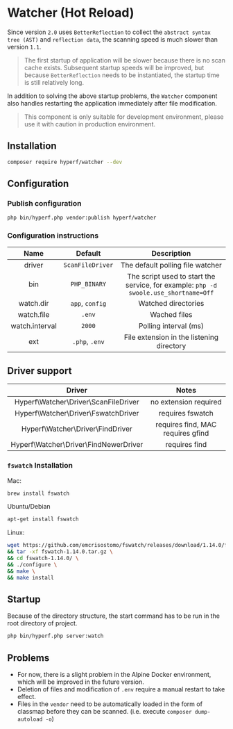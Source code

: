 # Watcher (Hot Reload)

Since version `2.0` uses `BetterReflection` to collect the `abstract syntax tree (AST)` and `reflection data`, the scanning speed is much slower than version `1.1`.

> The first startup of application will be slower because there is no scan cache exists. Subsequent startup speeds will be improved, but because `BetterReflection` needs to be instantiated, the startup time is still relatively long.


In addition to solving the above startup problems, the `Watcher` component also handles restarting the application immediately after file modification.

> This component is only suitable for development environment, please use it with caution in production environment.

## Installation

```bash
composer require hyperf/watcher --dev
```

## Configuration

### Publish configuration

```bash
php bin/hyperf.php vendor:publish hyperf/watcher
```

### Configuration instructions

|      Name      |     Default      |                                     Description                                      |
| :------------: | :--------------: | :----------------------------------------------------------------------------------: |
|     driver     | `ScanFileDriver` |                           The default polling file watcher                           |
|      bin       |   `PHP_BINARY`   | The script used to start the service, for example: `php -d swoole.use_shortname=Off` |
|   watch.dir    | `app`, `config`  |                                 Watched directories                                  |
|   watch.file   |      `.env`      |                                     Wached files                                     |
| watch.interval |      `2000`      |                                Polling interval (ms)                                 |
|      ext       |  `.php`, `.env`  |                      File extension in the listening directory                       |

## Driver support

|                Driver                 |               Notes               |
| :-----------------------------------: | :-------------------------------: |
| Hyperf\Watcher\Driver\ScanFileDriver  |       no extension required       |
|  Hyperf\Watcher\Driver\FswatchDriver  |         requires fswatch          |
|   Hyperf\Watcher\Driver\FindDriver    | requires find, MAC requires gfind |
| Hyperf\Watcher\Driver\FindNewerDriver |           requires find           |

### `fswatch` Installation
Mac:

```bash
brew install fswatch
```

Ubuntu/Debian

```bash
apt-get install fswatch
```

Linux:

```bash
wget https://github.com/emcrisostomo/fswatch/releases/download/1.14.0/fswatch-1.14.0.tar.gz \
&& tar -xf fswatch-1.14.0.tar.gz \
&& cd fswatch-1.14.0/ \
&& ./configure \
&& make \
&& make install
```

## Startup

Because of the directory structure, the start command has to be run in the root directory of project.

```bash
php bin/hyperf.php server:watch
```

## Problems

- For now, there is a slight problem in the Alpine Docker environment, which will be improved in the future version.
- Deletion of files and modification of `.env` require a manual restart to take effect.
- Files in the `vendor` need to be automatically loaded in the form of classmap before they can be scanned. (i.e. execute `composer dump-autoload -o`)
